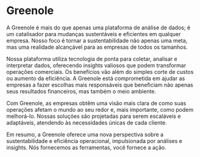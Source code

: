 # Greenole

A Greenole é mais do que apenas uma plataforma de análise de dados; é um catalisador para
mudanças sustentáveis e eficientes em qualquer empresa. Nosso foco é tornar a sustentabilidade
não apenas uma meta, mas uma realidade alcançável para as empresas de todos os tamanhos.

Nossa plataforma utiliza tecnologia de ponta para coletar, analisar e interpretar dados, oferecendo
insights valiosos que podem transformar operações comerciais. Os benefícios vão além do simples
corte de custos ou aumento da eficiência. A Greenole está comprometida em ajudar as empresas a
fazer escolhas mais responsáveis que beneficiam não apenas seus resultados financeiros, mas
também o meio ambiente.

Com Greenole, as empresas obtêm uma visão mais clara de como suas operações afetam o mundo
ao seu redor e, mais importante, como podem melhorá-lo. Nossas soluções são projetadas para
serem escaláveis e adaptáveis, atendendo às necessidades únicas de cada cliente.

Em resumo, a Greenole oferece uma nova perspectiva sobre a sustentabilidade e eficiência
operacional, impulsionada por análises e insights. Nós fornecemos as ferramentas, você fornece a
ação.
